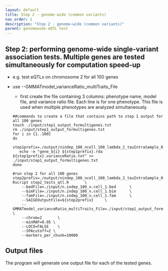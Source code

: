 ```yaml
---
layout: default
title: Step 2 - genome-wide (common variants)
nav_order: 1
description: "Step 2 - genome-wide (common variants)"
parent: genomewide-eQTL test
---
```


## Step 2: performing genome-wide single-variant association tests. Multiple genes are tested simultaneously for computation speed-up

* e.g. test eQTLs on chromosome 2  for all 100 genes 
* use --GMMATmodel_varianceRatio_multiTraits_File
    * first create the file containing 3 columns: phenotype name, model file, and variance ratio file. Each line is for one phenotype. This file is used when multiple phenotypes are analyzed simultaneously.

    ```
    ##commands to create a file that contains path to step 1 output for all 100 genes
    touch ./input/step1_output_formultigenes.txt
    rm ./input/step1_output_formultigenes.txt
    for i in {1..100}
    do
       step1prefix=./output/nindep_100_ncell_100_lambda_2_tauIntraSample_0.5_gene_${i}
       echo -e "gene_${i} ${step1prefix}.rda ${step1prefix}.varianceRatio.txt" >> ./input/step1_output_formultigenes.txt
    done
    ```


    ```
    #run step 2 for all 100 genes 
    step2prefix=./output/nindep_100_ncell_100_lambda_2_tauIntraSample_0.5_chr2
    Rscript step2_tests_qtl.R       \
        --bedFile=./input/n.indep_100_n.cell_1.bed      \
        --bimFile=./input/n.indep_100_n.cell_1.bim      \
        --famFile=./input/n.indep_100_n.cell_1.fam      \
        --SAIGEOutputFile=${step2prefix}     \
        --GMMATmodel_varianceRatio_multiTraits_File=./input/step1_output_formultigenes.txt      \
        --chrom=2       \
        --minMAF=0.05 \
        --LOCO=FALSE    \
        --SPAcutoff=2 \
        --markers_per_chunk=10000
    ```

## Output files

The program will generate one output file for each of the tested genes. 
